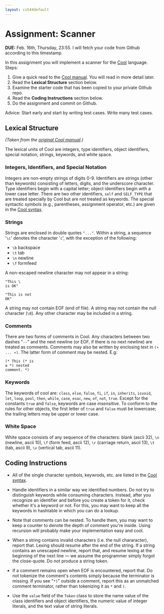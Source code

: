 ```yaml
---
layout: cs544default
---
```


# Assignment: Scanner

**DUE:** Feb. 16th, Thursday, 23:55.
I will fetch your code from Github according to this timestamp.

In this assignment you will implement a scanner
for the [Cool](cool.html) language.
Steps:

1. Give a quick read to the [Cool manual](cool.html). You will read in more detail later.
2. Read the **Lexical Structure** section below.
3. Examine the starter code that has been copied to your private Github repo.
4. Read the **Coding Instructions** section below.
5. Do the assignment and commit on Github.

Advice: Start early and start by writing test cases. Write many test cases.

## Lexical Structure
_(Taken from the [original Cool manual](http://theory.stanford.edu/~aiken/software/cool/cool-manual.pdf).)_

The lexical units of Cool are integers,
type identifiers, object identifiers,
special notation, strings, keywords, and white space.

### Integers, Identifiers, and Special Notation
Integers are non-empty strings of digits 0-9.
Identifiers are strings (other than keywords)
consisting of letters, digits, and the underscore character.
Type identifiers begin with a capital letter;
object identifiers begin with a lower case letter.
There are two other identifiers, `self` and `SELF_TYPE`
that are treated specially by Cool but are not treated as keywords.
The special syntactic symbols
(e.g., parentheses, assignment operator, etc.) are given
in the [Cool syntax](cool_syntax.pdf).

### Strings
Strings are enclosed in double quotes `"..."`.
Within a string, a sequence '`\c`' denotes the character '`c`',
with the exception of the following:

* `\b` backspace
* `\t` tab
* `\n` newline
* `\f` formfeed

A non-escaped newline character may not appear in a string:

```
"This \
is OK"
```

```
"This is not
OK"
```

A string may not contain EOF (end of file).
A string may not contain the null character (`\0`).
Any other character may be included in a string.

### Comments
There are two forms of comments in Cool.
Any characters between two dashes "`--`"
and the next newline (or EOF, if there is no next newline)
are treated as comments.
Comments may also be written by enclosing text in
`(∗ ... ∗)`.
The latter form of comment may be nested. E.g:

```
(* This (* is
a *) nested
comment. *)
```

### Keywords
The keywords of cool are: `class`, `else`, `false`, `fi`, `if`,
`in`, `inherits`, `isvoid`, `let`, `loop`, `pool`, `then`,
`while`, `case`, `esac`, `new`, `of`, `not`, `true`.
Except for the constants `true` and `false`,
keywords are case *insensitive*.
To conform to the rules for other objects,
the first letter of `true` and `false` must be lowercase;
the trailing letters may be upper or lower case.

### White Space
White space consists of any sequence of the characters:
blank (ascii 32), `\n` (newline, ascii 10), `\f` (form feed, ascii 12),
`\r` (carriage return, ascii 13), `\t` (tab, ascii 9),
`\v` (vertical tab, ascii 11).

## Coding Instructions

*   All of the single character symbols, keywrods, etc.
    are listed in the [Cool syntax](cool_syntax.pdf).

*   Handle identifiers in a similar way we identified numbers.
    Do not try to distinguish keywords while consuming characters.
    Instead, after you recognize an identifier and before you create a token for it,
    check whether it's a keyword or not. For this, you may want to
    keep all the keywords in hashtable in which you can do a lookup.

*   Note that comments can be nested. To handle them, you may want to keep
    a counter to denote the depth of comment you're inside.
    Using recursion will probably make your implementation easy and cool.

*   When a string contains invalid characters (i.e. the null chararacter), report that.
    Lexing should resume after the end of the string.
    If a string contains an unescaped newline, report that,
    and resume lexing at the beginning of the next line —
    we assume the programmer simply forgot the close-quote.
    Do not produce a string token.

*   If a comment remains open when EOF is encountered, report that.
    Do not tokenize the comment's contents simply because the terminator is missing.
    If you see "`*)`" outside a comment, report this as an unmatched comment terminator,
    rather than tokenizing it as `*` and `)`.

*   Use the `value` field of the `Token` class to
    store the name value of the class identifiers and object identifiers,
    the numeric value of integer literals,
    and the text value of string literals.
